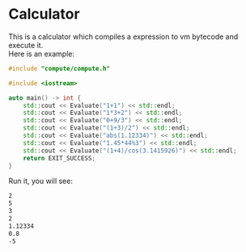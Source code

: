 # Calculator
This is a calculator which compiles a expression to vm bytecode and execute it. <br>
Here is an example:
```cpp
#include "compute/compute.h"

#include <iostream>

auto main() -> int {
	std::cout << Evaluate("1+1") << std::endl;
	std::cout << Evaluate("1*3+2") << std::endl;
	std::cout << Evaluate("0+9/3") << std::endl;
	std::cout << Evaluate("(1+3)/2") << std::endl;
	std::cout << Evaluate("abs(1.12334)") << std::endl;
	std::cout << Evaluate("1.45*44%3") << std::endl;
	std::cout << Evaluate("(1+4)/cos(3.1415926)") << std::endl;
	return EXIT_SUCCESS;
}
```
Run it, you will see:
```bash
2
5
3
2
1.12334
0.8
-5
```